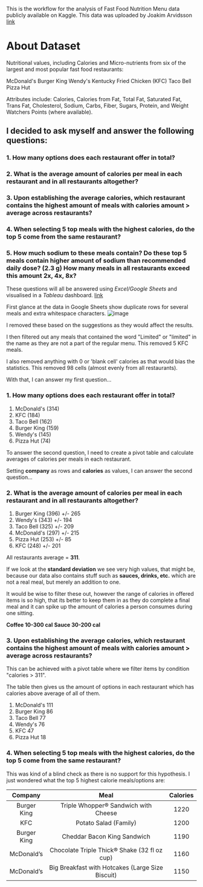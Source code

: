 This is the workflow for the analysis of Fast Food Nutrition Menu data publicly available on Kaggle. This data was uploaded by Joakim Arvidsson [link](https://www.kaggle.com/datasets/joebeachcapital/fast-food?resource=download)

# About Dataset

Nutritional values, including Calories and Micro-nutrients from six of the largest and most popular fast food restaurants:

McDonald's
Burger King
Wendy's
Kentucky Fried Chicken (KFC)
Taco Bell
Pizza Hut

Attributes include: Calories, Calories from Fat, Total Fat, Saturated Fat, Trans Fat, Cholesterol, Sodium, Carbs, Fiber, Sugars, Protein, and Weight Watchers Points (where available).

## I decided to ask myself and answer the following questions:

### 1. How many options does each restaurant offer in total?
### 2. What is the average amount of calories per meal in each restaurant and in all restaurants altogether?
### 3. Upon establishing the average calories, which restaurant contains the highest amount of meals with calories amount > average across restaurants? 
### 4. When selecting 5 top meals with the highest calories, do the top 5 come from the same restaurant?
### 5. How much sodium to these meals contain? Do these top 5 meals contain higher amount of sodium than recommended daily dose? (2.3 g) How many meals in all restaurants exceed this amount 2x, 4x, 8x?

These questions will all be answered using _Excel/Google Sheets_ and visualised in a _Tableau_ dashboard. [link](url)


First glance at the data in Google Sheets show duplicate rows for several meals and extra whitespace characters.
![image](https://github.com/Glombas/Portfolio/assets/42178209/bdc154fa-b1e0-4660-9181-32b03861090f)


I removed these based on the suggestions as they would affect the results.

I then filtered out any meals that contained the word "Limited" or "limited" in the name as they are not a part of the regular menu. This removed 5 KFC meals.

I also removed anything with 0 or 'blank cell' calories as that would bias the statistics. This removed 98 cells (almost evenly from all restaurants).

With that, I can answer my first question...

### 1. How many options does each restaurant offer in total?

1. McDonald's (314)
2. KFC (184)
3. Taco Bell (162)
4. Burger King (159)
5. Wendy's (145)
6. Pizza Hut (74)


To answer the second question, I need to create a pivot table and calculate averages of calories per meals in each restaurant.

Setting **company** as rows and **calories** as values, I can answer the second question...

### 2. What is the average amount of calories per meal in each restaurant and in all restaurants altogether?

1. Burger King (396) +/- 265
2. Wendy's (343) +/- 194
3. Taco Bell (325) +/- 209
4. McDonald's (297) +/- 215
5. Pizza Hut (253) +/- 85
6. KFC (248) +/- 201

All restaurants average = **311**.

If we look at the **standard deviation** we see very high values, that might be, because our data also contains stuff such as **sauces, drinks, etc.** which are not a real meal, but merely an addition to one.

It would be wise to filter these out, however the range of calories in offered items is so high, that its better to keep them in as they do complete a final meal and it can spike up the amount of calories a person consumes during one sitting.

**Coffee 10-300 cal**
**Sauce 30-200 cal**


### 3. Upon establishing the average calories, which restaurant contains the highest amount of meals with calories amount > average across restaurants? 

This can be achieved with a pivot table where we filter items by condition "calories > 311".

The table then gives us the amount of options in each restaurant which has calories above average of all of them.

1. McDonald's 111
2. Burger King 86
3. Taco Bell 77
4. Wendy's 76
5. KFC 47
6. Pizza Hut 18

### 4. When selecting 5 top meals with the highest calories, do the top 5 come from the same restaurant?

This was kind of a blind check as there is no support for this hypothesis. I just wondered what the top 5 highest calorie meals/options are:

| Company | Meal    | Calories    |
| :---:   | :---: | :---: |
| Burger King | Triple Whopper® Sandwich with Cheese   | 1220   |
| KFC | Potato Salad (Family)   | 1200   |
| Burger King | Cheddar Bacon King Sandwich   | 1190   |
| McDonald’s | Chocolate Triple Thick® Shake (32 fl oz cup)   | 1160   |
| McDonald’s | Big Breakfast with Hotcakes (Large Size Biscuit)   | 1150   |
